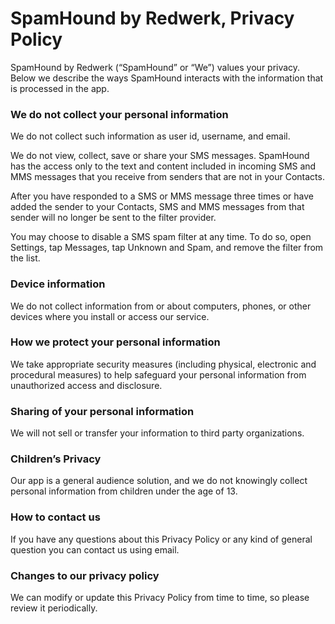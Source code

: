 SpamHound by Redwerk, Privacy Policy
====================================

SpamHound by Redwerk (“SpamHound” or “We”) values your privacy. Below we describe the ways SpamHound interacts with the information that is processed in the app.

### We do not collect your personal information

We do not collect such information as user id, username, and email.

We do not view, collect, save or share your SMS messages. SpamHound has the access only to the text and content included in incoming SMS and MMS messages that you receive from senders that are not in your Contacts.

After you have responded to a SMS or MMS message three times or have added the sender to your Contacts, SMS and MMS messages from that sender will no longer be sent to the filter provider.

You may choose to disable a SMS spam filter at any time. To do so, open Settings, tap Messages, tap Unknown and Spam, and remove the filter from the list.

### Device information

We do not collect information from or about computers, phones, or other devices where you install or access our service.

### How we protect your personal information

We take appropriate security measures (including physical, electronic and procedural measures) to help safeguard your personal information from unauthorized access and disclosure.

### Sharing of your personal information

We will not sell or transfer your information to third party organizations.

### Children’s Privacy

Our app is a general audience solution, and we do not knowingly collect personal information from children under the age of 13.

### How to contact us

If you have any questions about this Privacy Policy or any kind of general question you can contact us using email.

### Changes to our privacy policy

We can modify or update this Privacy Policy from time to time, so please review it periodically.